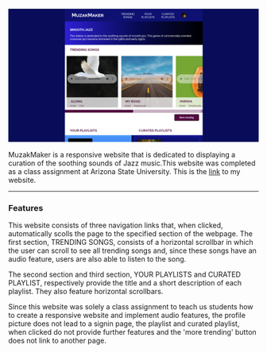 ![Desktop version of MuzakMaker](streaming-media-web.png) 
<!--![Mobile version of MuzakMaker](streaming-media-mobile.png| width=100)-->

<p> MuzakMaker is a responsive website that is dedicated to displaying a curation of the soothing sounds of Jazz music.This website was completed as a class assignment at Arizona State University. This is the <a href= "https://thiggin7.github.io/streamingmedia/">link</a> to my website.</p>
<hr></hr>

<h3>Features</h3>

<p>This website consists of three navigation links that, when clicked, automatically scolls the page to the specified section of the webpage. The first section, TRENDING SONGS, consists of a horizontal scrollbar in which the user can scroll to see all trending songs and, since these songs have an audio feature, users are also able to listen to the song.</p>

<p>The second section and third section, YOUR PLAYLISTS and CURATED PLAYLIST, respectively provide the title and a short description of each playlist. They also feature horizontal scrollbars.</p>
 
 <p>Since this website was solely a class assignment to teach us students how to create a responsive website and implement audio features, the profile picture does not lead to a signin page, the playlist and curated playlist, when clicked do not provide further features and the 'more trending' button does not link to another page.</p>

